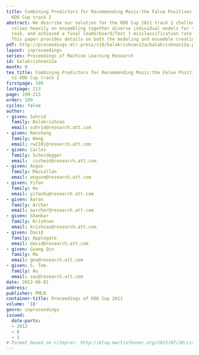 ```yaml
---
title: Combining Predictors for Recommending Music:the False Positives’ approach to
  KDD Cup track 2
abstract: We describe our solution for the KDD Cup 2011 track 2 challenge. Our solution
  relies heavily on ensembling together diverse individual models for the prediction
  task, and achieved a final leaderboard/Test 1 misclassification rate of 3.8863%.
  This paper provides details on both the modeling and ensemble creation steps.
pdf: http://proceedings.mlr.press/v18/balakrishnan12a/balakrishnan12a.pdf
layout: inproceedings
series: Proceedings of Machine Learning Research
id: balakrishnan12a
month: 0
tex_title: Combining Predictors for Recommending Music:the False Positives’ approach
  to KDD Cup track 2
firstpage: 199
lastpage: 213
page: 199-213
order: 199
cycles: false
author:
- given: Suhrid
  family: Balakrishnan
  email: suhrid@research.att.com
- given: Rensheng
  family: Wang
  email: rw218j@research.att.com
- given: Carlos
  family: Scheidegger
  email:  cscheid@research.att.com
- given: Angus
  family: MacLellan
  email: angusm@research.att.com
- given: Yifan
  family: Hu
  email: yifanhu@research.att.com
- given: Aaron
  family: Archer
  email: aarcher@research.att.com
- given: Shankar
  family: Krishnan
  email: krishnas@research.att.com
- given: David
  family: Applegate
  email: david@research.att.com
- given: Guang Qin
  family: Ma
  email: gma@research.att.com
- given: S. Tom
  family: Au
  email: sau@research.att.com
date: 2012-06-01
address: 
publisher: PMLR
container-title: Proceedings of KDD Cup 2011
volume: '18'
genre: inproceedings
issued:
  date-parts:
  - 2012
  - 6
  - 1
# Format based on citeproc: http://blog.martinfenner.org/2013/07/30/citeproc-yaml-for-bibliographies/
---
```

